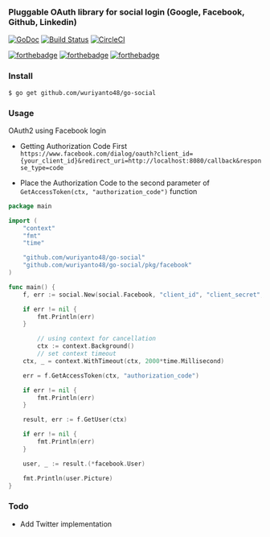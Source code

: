 ### Pluggable OAuth library for social login (Google, Facebook, Github, Linkedin)


[![GoDoc](https://godoc.org/github.com/wuriyanto48/go-social?status.svg)](https://godoc.org/github.com/wuriyanto48/go-social)
[![Build Status](https://travis-ci.org/wuriyanto48/go-social.svg?branch=master)](https://travis-ci.org/wuriyanto48/go-social)
[![CircleCI](https://circleci.com/gh/wuriyanto48/go-social.svg?style=svg)](https://circleci.com/gh/wuriyanto48/go-social)

[![forthebadge](https://forthebadge.com/images/badges/made-with-go.svg)](https://forthebadge.com) [![forthebadge](https://forthebadge.com/images/badges/fuck-it-ship-it.svg)](https://forthebadge.com) [![forthebadge](https://forthebadge.com/images/badges/contains-technical-debt.svg)](https://forthebadge.com)

### Install
```shell
$ go get github.com/wuriyanto48/go-social
```

### Usage

OAuth2 using Facebook login

* Getting Authorization Code First
`https://www.facebook.com/dialog/oauth?client_id={your_client_id}&redirect_uri=http://localhost:8080/callback&response_type=code`

* Place the Authorization Code to the second parameter of `GetAccessToken(ctx, "authorization_code")` function

```go
package main

import (
	"context"
	"fmt"
	"time"

	"github.com/wuriyanto48/go-social"
	"github.com/wuriyanto48/go-social/pkg/facebook"
)

func main() {
	f, err := social.New(social.Facebook, "client_id", "client_secret", "http://localhost:8080/callback")

	if err != nil {
		fmt.Println(err)
	}

        // using context for cancellation
        ctx := context.Background()
        // set context timeout
	ctx, _ = context.WithTimeout(ctx, 2000*time.Millisecond)

	err = f.GetAccessToken(ctx, "authorization_code")

	if err != nil {
		fmt.Println(err)
	}

	result, err := f.GetUser(ctx)

	if err != nil {
		fmt.Println(err)
	}

	user, _ := result.(*facebook.User)

	fmt.Println(user.Picture)
}

```

### Todo
- Add Twitter implementation